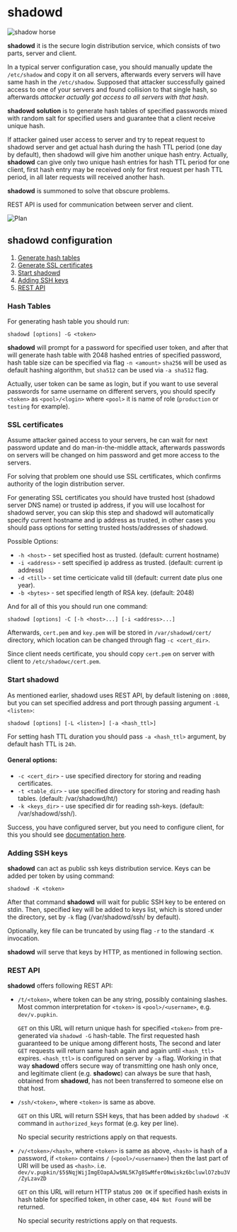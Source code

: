 # shadowd

![shadow horse](https://cloud.githubusercontent.com/assets/8445924/9289438/97f8a2e8-435f-11e5-853c-255a7fe22d08.png)

**shadowd** it is the secure login distribution service, which consists of two
parts, server and client.

In a typical server configuration case, you should manually update the
`/etc/shadow` and copy it on all servers, afterwards every servers will have
same hash in the `/etc/shadow`. Supposed that attacker successfully gained
access to one of your servers and found collision to that single hash, so
afterwards *attacker actually got access to all servers with that hash*.

**shadowd solution** is to generate hash tables of specified passwords mixed
with random salt for specified users and guarantee that a client receive unique
hash.

If attacker gained user access to server and try to repeat request to
shadowd server and get actual hash during the hash TTL period (one day by
default), then shadowd will give him another unique hash entry. Actually,
**shadowd** can give only two unique hash entries for hash TTL period for one
client, first hash entry may be received only for first request per hash TTL
period, in all later requests will received another hash.

**shadowd** is summoned to solve that obscure problems.

REST API is used for communication between server and client.

![Plan](https://cloud.githubusercontent.com/assets/8445924/7489851/95b5c748-f3ca-11e4-9487-bc4daeedc385.png)

## shadowd configuration

1. [Generate hash tables](#hash-tables)
2. [Generate SSL certificates](#ssl-certificates)
3. [Start shadowd](#start-shadowd)
4. [Adding SSH keys](#adding-ssh-keys)
5. [REST API](#rest-api)

### Hash Tables

For generating hash table you should run:
```
shadowd [options] -G <token>
```
**shadowd** will prompt for a password for specified user token, and after that
will generate hash table with 2048 hashed entries of specified password, hash
table size can be specified via flag `-n <amount>` `sha256` will be used as
default hashing algorithm, but `sha512` can be used via `-a sha512` flag.

Actually, user token can be same as login, but if you want to use several
passwords for same username on different servers, you should specify `<token>`
as `<pool>/<login>` where `<pool>` it is name of role (`production` or `testing`
for example).

### SSL certificates

Assume attacker gained access to your servers, he can wait for next
password update and do man-in-the-middle attack, afterwards passwords on
servers will be changed on him password and get more access to the servers.

For solving that problem one should use SSL certificates, which confirms
authority of the login distribution server.

For generating SSL certificates you should have trusted host (shadowd server
DNS name) or trusted ip address, if you will use localhost for shadowd
server, you can skip this step and shadowd will automatically specify current
hostname and ip address as trusted, in other cases you should pass options for
setting trusted hosts/addresses of shadowd.

Possible Options:
- `-h <host>` - set specified host as trusted. (default: current hostname)
- `-i <address>` - sett specified ip address as trusted. (default: current ip
    address)
- `-d <till>` - set time certicicate valid till (default: current
    date plus one year).
- `-b <bytes>` - set specified length of RSA key. (default: 2048)

And for all of this you should run one command:
```
shadowd [options] -C [-h <host>...] [-i <address>...]
```

Afterwards, `cert.pem` and `key.pem` will be stored in
`/var/shadowd/cert/` directory, which location can be changed through flag
`-c <cert_dir>`.

Since client needs certificate, you should copy `cert.pem` on
server with client to `/etc/shadowc/cert.pem`.

### Start shadowd

As mentioned earlier, shadowd uses REST API, by default listening on `:8080`,
but you can set specified address and port through passing argument
`-L <listen>`:

```
shadowd [options] [-L <listen>] [-a <hash_ttl>]
```

For setting hash TTL duration you should pass `-a <hash_ttl>` argument, by
default hash TTL is `24h`.

#### General options:

- `-c <cert_dir>` - use specified directory for storing and reading
    certificates.
- `-t <table_dir>` - use specified directory for storing and reading
    hash tables. (default: /var/shadowd/ht/)
- `-k <keys_dir>` - use specified dir for reading ssh-keys.
    (default: /var/shadowd/ssh/).



Success, you have configured server, but you need to configure client, for this
you should see
[documentation here](https://github.com/reconquest/shadowc).

### Adding SSH keys

**shadowd** can act as public ssh keys distribution service. Keys can be added
per token by using command:

```
shadowd -K <token>
```

After that command **shadowd** will wait for public SSH key to be entered on
stdin.  Then, specified key will be added to keys list, which is stored under
the directory, set by `-k` flag (/var/shadowd/ssh/ by default).

Optionally, key file can be truncated by using flag `-r` to the standard `-K`
invocation.

**shadowd** will serve that keys by HTTP, as mentioned in following section.

### REST API

**shadowd** offers following REST API:

* `/t/<token>`, where token can be any string, possibly containing slashes.
  Most common interpretation for `<token>` is `<pool>/<username>`, e.g.
  `dev/v.pupkin`.

  `GET` on this URL will return unique hash for specified `<token>` from
  pre-generated via `shadowd -G` hash-table. The first requested hash
  guaranteed to be unique among different hosts, The second and later `GET`
  requests will return same hash again and again until `<hash_ttl>` expires.
  `<hash_ttl>` is configured on server by `-a` flag. Working in that way
  **shadowd** offers secure way of transmitting one hash only once, and
  legitimate client (e.g. **shadowc**) can always be sure that hash, obtained
  from **shadowd**, has not been transferred to someone else on that host.

* `/ssh/<token>`, where `<token>` is same as above.

  `GET` on this URL will return SSH keys, that has been added by `shadowd -K`
  command in `authorized_keys` format (e.g. key per line).

  No special security restrictions apply on that requests.

* `/v/<token>/<hash>`, where `<token>` is same as above, `<hash>` is
    hash of a password, if `<token>` contains `/` (`<pool>/<username>`) then
    the last part of URI will be used as `<hash>`.
    i.e.
    `dev/v.pupkin/$5$NqjWijImgEOapAJw$NL5K7g8SwMferONwiskz6bcluwlO7zbu3V/ZyLzavZD`

  `GET` on this URL will return HTTP status `200 OK` if specified hash exists
  in hash table for specified token, in other case, `404 Not
  Found` will be returned.

  No special security restrictions apply on that requests.
